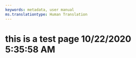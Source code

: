```yaml
---
keywords: metadata, user manual
ms.translationtype: Human Translation
---
```

# this is a test page 10/22/2020 5:35:58 AM